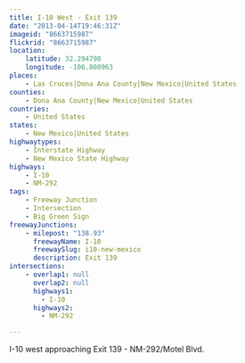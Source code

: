 ```yaml
---
title: I-10 West - Exit 139
date: "2013-04-14T19:46:31Z"
imageid: "8663715987"
flickrid: "8663715987"
location:
    latitude: 32.294798
    longitude: -106.800963
places:
    - Las Cruces|Dona Ana County|New Mexico|United States
counties:
    - Dona Ana County|New Mexico|United States
countries:
    - United States
states:
    - New Mexico|United States
highwaytypes:
    - Interstate Highway
    - New Mexico State Highway
highways:
    - I-10
    - NM-292
tags:
    - Freeway Junction
    - Intersection
    - Big Green Sign
freewayJunctions:
    - milepost: "138.93"
      freewayName: I-10
      freewaySlug: i10-new-mexico
      description: Exit 139
intersections:
    - overlap1: null
      overlap2: null
      highways1:
        - I-10
      highways2:
        - NM-292

---
```

I-10 west approaching Exit 139 - NM-292/Motel Blvd.